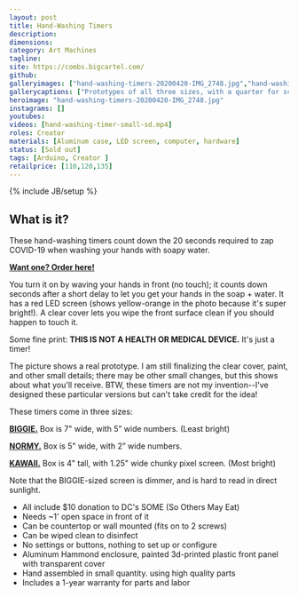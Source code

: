 ```yaml
---
layout: post
title: Hand-Washing Timers
description:
dimensions: 
category: Art Machines
tagline:
site: https://combs.bigcartel.com/
github:
galleryimages: ["hand-washing-timers-20200420-IMG_2748.jpg","hand-washing-timer-small-20200420-IMG_2592.jpg","hand-washing-timer-medium-20200420-IMG_2732.jpg","hand-washing-timer-large-20200420-IMG_2705.jpg"]
gallerycaptions: ["Prototypes of all three sizes, with a quarter for scale. </br><a href='https://combs.bigcartel.com/product/no-touch-hand-washing-countdown-timer-small'><b>Order KAWAII (front left)</b></a> <br/><a href='https://combs.bigcartel.com/product/no-touch-hand-washing-countdown-timer-medium'><b>Order NORMY (front right)</b></a> </br><a href='https://combs.bigcartel.com/product/no-touch-hand-washing-countdown-timer-large'><b>Order BIGGIE (back)</b></a>","A prototype of the KAWAII size. <a href='https://combs.bigcartel.com/product/no-touch-hand-washing-countdown-timer-small'><b>Order KAWAII.</b></a> ","A prototype of the NORMY size. <a href='https://combs.bigcartel.com/product/no-touch-hand-washing-countdown-timer-medium'><b>Order NORMY.</b></a>","A prototype of the BIGGIE size.  <a href='https://combs.bigcartel.com/product/no-touch-hand-washing-countdown-timer-large'><b>Order BIGGIE.</b></a>"]
heroimage: "hand-washing-timers-20200420-IMG_2748.jpg"
instagrams: []
youtubes:
videos: [hand-washing-timer-small-sd.mp4]
roles: Creator
materials: [Aluminum case, LED screen, computer, hardware]
status: [Sold out]
tags: [Arduino, Creator ]
retailprice: [110,120,135]
---
```

{% include JB/setup %}

## What is it?

These hand-washing timers count down the 20 seconds required to zap COVID-19 when washing your hands with soapy water. 

<a href='https://combs.bigcartel.com'><b>Want one? Order here!</b></a>

You turn it on by waving your hands in front (no touch); it counts down seconds after a short delay to let you get your hands in the soap + water. It has a red LED screen (shows yellow-orange in the photo because it's super bright!). A clear cover lets you wipe the front surface clean if you should happen to touch it.

Some fine print: <b>THIS IS NOT A HEALTH OR MEDICAL DEVICE.</b> It's just a timer!

The picture shows a real prototype. I am still finalizing the clear cover, paint, and other small details; there may be other small changes, but this shows about what you'll receive. BTW, these timers are not my invention--I've designed these particular versions but can't take credit for the idea!

These timers come in three sizes:

<a href="https://combs.bigcartel.com/product/no-touch-hand-washing-countdown-timer-large"><b>BIGGIE.</b></a> Box is 7" wide, with 5” wide numbers. (Least bright)

<a href="https://combs.bigcartel.com/product/no-touch-hand-washing-countdown-timer-medium"><b>NORMY.</b></a> Box is 5" wide, with 2” wide numbers. 

<a href="https://combs.bigcartel.com/product/no-touch-hand-washing-countdown-timer-small"><b>KAWAII.</b></a> Box is 4" tall, with 1.25" wide chunky pixel screen. (Most bright)

Note that the BIGGIE-sized screen is dimmer, and is hard to read in direct sunlight.

- All include $10 donation to DC's SOME (So Others May Eat)
- Needs ~1' open space in front of it
- Can be countertop or wall mounted (fits on to 2 screws)
- Can be wiped clean to disinfect
- No settings or buttons, nothing to set up or configure
- Aluminum Hammond enclosure, painted 3d-printed plastic front panel with transparent cover
- Hand assembled in small quantity. using high quality parts
- Includes a 1-year warranty for parts and labor